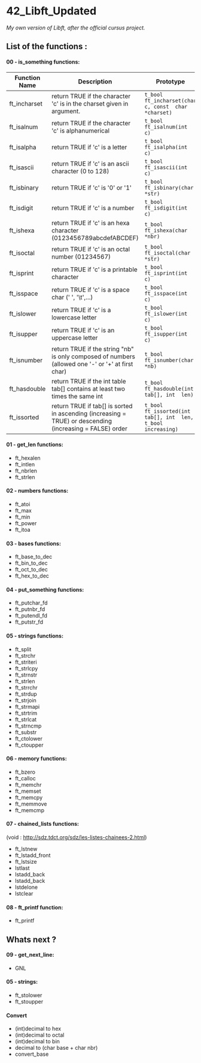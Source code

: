 
# 42_Libft_Updated
*My own version of Libft, after the official cursus project.*

## List of the functions :

#### 00 - is_something functions:

| Function Name | Description | Prototype |
|--|--|--|
| ft_incharset | return TRUE if the character 'c' is in the charset given in argument. | `t_bool  ft_incharset(char  c, const  char *charset)`|
| ft_isalnum | return TRUE if the character 'c' is alphanumerical | `t_bool  ft_isalnum(int  c)` |
| ft_isalpha | return TRUE if 'c' is a letter | `t_bool  ft_isalpha(int  c)` |
| ft_isascii | return TRUE if 'c' is an ascii character (0 to 128) | `t_bool  ft_isascii(int  c)`|
| ft_isbinary | return TRUE if 'c' is '0' or '1' | `t_bool  ft_isbinary(char  *str)` |
| ft_isdigit | return TRUE if 'c' is a number | `t_bool  ft_isdigit(int  c)` |
| ft_ishexa | return TRUE if 'c' is an hexa character (0123456789abcdefABCDEF) | `t_bool  ft_ishexa(char  *nbr)` |
| ft_isoctal | return TRUE if 'c' is an octal number (01234567) | `t_bool  ft_isoctal(char  *str)` |
| ft_isprint | return TRUE if 'c' is a printable character | `t_bool  ft_isprint(int  c)` |
| ft_isspace | return TRUE if 'c' is a space char (' ', '\t',...) | `t_bool  ft_isspace(int  c)` |
| ft_islower |  return TRUE if 'c' is a lowercase letter| `t_bool  ft_islower(int  c)` |
| ft_isupper | return TRUE if 'c' is an uppercase letter | `t_bool  ft_isupper(int  c)` |
| ft_isnumber | return TRUE if the string "nb" is only composed of numbers (allowed one '-' or '+' at first char) | `t_bool  ft_isnumber(char  *nb)`|
| ft_hasdouble | return TRUE if the int table tab[] contains at least two times the same int | `t_bool  ft_hasdouble(int  tab[], int  len)` |
| ft_issorted | return TRUE if tab[] is sorted in ascending (increasing = TRUE) or descending (increasing = FALSE) order | `t_bool  ft_issorted(int  tab[], int  len, t_bool  increasing)`|

#### 01 - get_len functions:

- ft_hexalen
- ft_intlen
- ft_nbrlen
- ft_strlen

#### 02 - numbers functions:

- ft_atoi
- ft_max
- ft_min
- ft_power
- ft_itoa

#### 03 - bases functions:

- ft_base_to_dec
- ft_bin_to_dec
- ft_oct_to_dec
- ft_hex_to_dec

#### 04 - put_something functions:

- ft_putchar_fd
- ft_putnbr_fd
- ft_putendl_fd
- ft_putstr_fd

#### 05 - strings functions:

- ft_split
- ft_strchr
- ft_striteri
- ft_strlcpy
- ft_strnstr
- ft_strlen
- ft_strrchr
- ft_strdup
- ft_strjoin
- ft_strmapi
- ft_strtrim
- ft_strlcat
- ft_strncmp
- ft_substr
- ft_ctolower
- ft_ctoupper

#### 06 - memory functions:

- ft_bzero
- ft_calloc
- ft_memchr
- ft_memset
- ft_memcpy
- ft_memmove
- ft_memcmp

#### 07 - chained_lists functions:
(void : http://sdz.tdct.org/sdz/les-listes-chainees-2.html)

- ft_lstnew
- ft_lstadd_front
- ft_lstsize
- lstlast
- lstadd_back
- lstadd_back
- lstdelone
- lstclear

#### 08 - ft_printf function:

- ft_printf

## Whats next ?

#### 09 - get_next_line:
- GNL

#### 05 - strings:
- ft_stolower
- ft_stoupper

#### Convert

- (int)decimal to hex
- (int)decimal to octal
- (int)decimal to bin
- decimal to (char base + char nbr)
- convert_base
